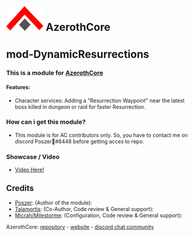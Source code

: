 # ![logo](https://raw.githubusercontent.com/azerothcore/azerothcore.github.io/master/images/logo-github.png) AzerothCore
# mod-DynamicResurrections
### This is a module for [AzerothCore](http://www.azerothcore.org)

#### Features:
- Character services: Adding a "Resurrection Waypoint" near the latest boss killed in dungeon or raid for faster Resurrection.

### How can i get this module?
- This module is for AC contributors only. So, you have to contact me on discord Poszer👑#8448 before getting acces to repo.


### Showcase / Video 
- [Video Here!](https://youtu.be/-gn3VVkKTPo)


## Credits
* [Poszer](https://github.com/Poszer): (Author of the module): 
* [Talamortis](https://github.com/Talamortis):  (Co-Author, Code review & General support):
* [Micrah/Milestorme](https://github.com/milestorme): (Configuration, Code review & General support): 

AzerothCore: [repository](https://github.com/azerothcore) - [website](http://azerothcore.org/) - [discord chat community](https://discord.gg/PaqQRkd)
